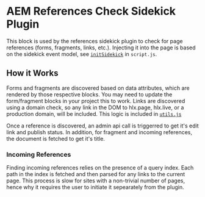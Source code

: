 # AEM References Check Sidekick Plugin

This block is used by the references sidekick plugin to check for page references (forms, fragments, links, etc.). Injecting it into the page is based on the sidekick event model, see [`initSidekick`](../../scripts/scripts.js#L197) in `script.js`.

## How it Works

Forms and fragments are discovered based on data attributes, which are rendered by those respective blocks. You may need to update the form/fragment blocks in your project this to work. Links are discovered using a domain check, so any link in the DOM to hlx.page, hlx.live, or a production domain, will be included. This logic is included in [`utils.js`](../../scripts/utils.js#L37)

Once a reference is discovered, an admin api call is triggerred to get it's edit link and publish status. In addition, for fragment and incoming references, the document is fetched to get it's title.

### Incoming References

Finding incoming references relies on the presence of a query index. Each path in the index is fetched and then parsed for any links to the current page. This process is slow for sites with a non-trivial number of pages, hence why it requires the user to initiate it sepearately from the plugin.